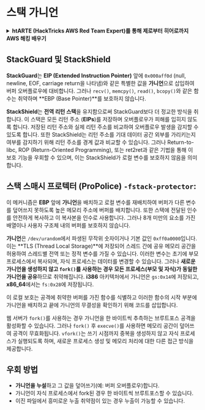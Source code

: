 # 스택 가니언

<details>

<summary><strong>htARTE (HackTricks AWS Red Team Expert)를 통해 제로부터 히어로까지 AWS 해킹 배우기</strong></summary>

HackTricks를 지원하는 다른 방법:

* **회사가 HackTricks에 광고되길 원하거나 HackTricks를 PDF로 다운로드하길 원한다면** [**SUBSCRIPTION PLANS**](https://github.com/sponsors/carlospolop)를 확인하세요!
* [**공식 PEASS & HackTricks 스왜그**](https://peass.creator-spring.com)를 구매하세요
* [**The PEASS Family**](https://opensea.io/collection/the-peass-family)를 발견하세요, 당사의 독점 [**NFTs**](https://opensea.io/collection/the-peass-family) 컬렉션
* 💬 [**Discord 그룹**](https://discord.gg/hRep4RUj7f) 또는 [**텔레그램 그룹**](https://t.me/peass)에 **가입**하거나 **트위터** 🐦 [**@hacktricks\_live**](https://twitter.com/hacktricks\_live)**를 팔로우**하세요.
* **HackTricks** 및 **HackTricks Cloud** 깃허브 저장소에 PR을 제출하여 해킹 트릭을 공유하세요.

</details>

## **StackGuard 및 StackShield**

**StackGuard**는 **EIP (Extended Instruction Pointer)** 앞에 `0x000aff0d` (null, newline, EOF, carriage return을 나타냄)와 같은 특별한 값을 **가니언**으로 삽입하여 버퍼 오버플로우에 대비합니다. 그러나 `recv()`, `memcpy()`, `read()`, `bcopy()`와 같은 함수는 취약하며 **EBP (Base Pointer)**를 보호하지 않습니다.

**StackShield**는 **전역 리턴 스택**을 유지함으로써 StackGuard보다 더 정교한 방식을 취합니다. 이 스택은 모든 리턴 주소 (**EIPs**)를 저장하며 오버플로우가 피해를 입히지 않도록 합니다. 저장된 리턴 주소와 실제 리턴 주소를 비교하여 오버플로우 발생을 감지할 수 있도록 합니다. 또한 StackShield는 리턴 주소를 기대 데이터 공간 외부를 가리키는지 여부를 감지하기 위해 리턴 주소를 경계 값과 비교할 수 있습니다. 그러나 Return-to-libc, ROP (Return-Oriented Programming), 또는 ret2ret과 같은 기법을 통해 이 보호 기능을 우회할 수 있으며, 이는 StackShield가 로컬 변수를 보호하지 않음을 의미합니다.

## **스택 스매시 프로텍터 (ProPolice) `-fstack-protector`:**

이 메커니즘은 **EBP** 앞에 **가니언**을 배치하고 로컬 변수를 재배치하여 버퍼가 다른 변수를 덮어쓰지 못하도록 높은 메모리 주소에 버퍼를 배치합니다. 또한 스택에 전달된 인수를 안전하게 복사하고 이 복사본을 인수로 사용합니다. 그러나 8개 미만의 요소를 가진 배열이나 사용자 구조체 내의 버퍼를 보호하지 않습니다.

**가니언**은 `/dev/urandom`에서 파생된 무작위 숫자이거나 기본 값인 `0xff0a0000`입니다. 이는 **TLS (Thread Local Storage)**에 저장되어 스레드 간에 공유 메모리 공간을 허용하여 스레드별 전역 또는 정적 변수를 가질 수 있습니다. 이러한 변수는 초기에 부모 프로세스에서 복사되며, 자식 프로세스는 데이터를 변경할 수 있습니다. 그러나 **새로운 가니언을 생성하지 않고 `fork()`를 사용하는 경우 모든 프로세스(부모 및 자식)가 동일한 가니언을 공유**하므로 취약해집니다. **i386** 아키텍처에서 가니언은 `gs:0x14`에 저장되고, **x86\_64**에서는 `fs:0x28`에 저장됩니다.

이 로컬 보호는 공격에 취약한 버퍼를 가진 함수를 식별하고 이러한 함수의 시작 부분에 가니언을 배치하고 끝에 가니언의 무결성을 확인하기 위해 코드를 삽입합니다.

웹 서버가 `fork()`를 사용하는 경우 가니언을 한 바이트씩 추측하는 브루트포스 공격을 활성화할 수 있습니다. 그러나 `fork()` 후 `execve()`를 사용하면 메모리 공간이 덮어쓰여 공격이 무효화됩니다. `vfork()`는 쓰기 시점까지 중복을 생성하지 않고 자식 프로세스가 실행되도록 하며, 새로운 프로세스 생성 및 메모리 처리에 대한 다른 접근 방식을 제공합니다.

## 우회 방법

* **가니언을 누설**하고 그 값을 덮어쓰기(예: 버퍼 오버플로우)합니다.
* 가니언이 자식 프로세스에서 fork된 경우 한 바이트씩 브루트포스할 수 있습니다.
* 이진 파일에서 흥미로운 누출 취약점이 있는 경우 누출이 가능할 수 있습니다.
